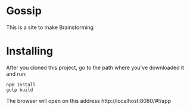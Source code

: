 # Gossip
This is a site to make Brainstorming

# Installing
After you cloned this project, go to the path where you've downloaded it and run:

```
npm Install
gulp build
```

The browser will open on this address http://localhost:8080/#!/app
